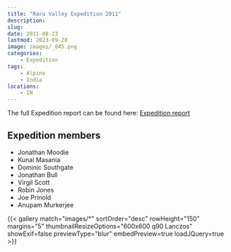 ```yaml
---
title: "Raru Valley Expedition 2011"
description: 
slug: 
date: 2011-08-23
lastmod: 2023-09-28
image: images/_045.png
categories:
    - Expedition
tags:
    - Alpine
    - India
locations:
    - IN
---
```


The full Expedition report can be found here:
[Expedition report](/documents/raru_valley_exped_2011.pdf)

## Expedition members
- Jonathan Moodie
- Kunal Masania
- Dominic Southgate
- Jonathan Bull
- Virgil Scott
- Robin Jones
- Joe Prinold
- Anupam Murkerjee

{{< gallery match="images/*" sortOrder="desc" rowHeight="150" margins="5" thumbnailResizeOptions="600x600 q90 Lanczos" showExif=false previewType="blur" embedPreview=true loadJQuery=true >}}
